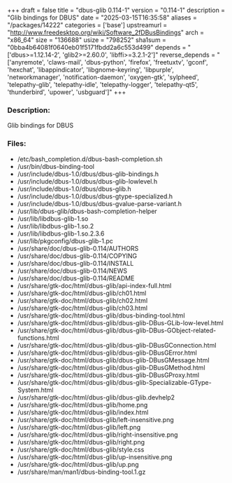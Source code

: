 +++
draft = false
title = "dbus-glib 0.114-1"
version = "0.114-1"
description = "Glib bindings for DBUS"
date = "2025-03-15T16:35:58"
aliases = "/packages/14222"
categories = ['base']
upstreamurl = "http://www.freedesktop.org/wiki/Software_2fDBusBindings"
arch = "x86_64"
size = "136688"
usize = "798252"
sha1sum = "0bba4b64081f0640eb01f5171fbdd2a6c553d499"
depends = "['dbus>=1.12.14-2', 'glib2>=2.60.0', 'libffi>=3.2.1-2']"
reverse_depends = "['anyremote', 'claws-mail', 'dbus-python', 'firefox', 'freetuxtv', 'gconf', 'hexchat', 'libappindicator', 'libgnome-keyring', 'libpurple', 'networkmanager', 'notification-daemon', 'oxygen-gtk', 'sylpheed', 'telepathy-glib', 'telepathy-idle', 'telepathy-logger', 'telepathy-qt5', 'thunderbird', 'upower', 'usbguard']"
+++
### Description: 
Glib bindings for DBUS

### Files: 
* /etc/bash_completion.d/dbus-bash-completion.sh
* /usr/bin/dbus-binding-tool
* /usr/include/dbus-1.0/dbus/dbus-glib-bindings.h
* /usr/include/dbus-1.0/dbus/dbus-glib-lowlevel.h
* /usr/include/dbus-1.0/dbus/dbus-glib.h
* /usr/include/dbus-1.0/dbus/dbus-gtype-specialized.h
* /usr/include/dbus-1.0/dbus/dbus-gvalue-parse-variant.h
* /usr/lib/dbus-glib/dbus-bash-completion-helper
* /usr/lib/libdbus-glib-1.so
* /usr/lib/libdbus-glib-1.so.2
* /usr/lib/libdbus-glib-1.so.2.3.6
* /usr/lib/pkgconfig/dbus-glib-1.pc
* /usr/share/doc/dbus-glib-0.114/AUTHORS
* /usr/share/doc/dbus-glib-0.114/COPYING
* /usr/share/doc/dbus-glib-0.114/INSTALL
* /usr/share/doc/dbus-glib-0.114/NEWS
* /usr/share/doc/dbus-glib-0.114/README
* /usr/share/gtk-doc/html/dbus-glib/api-index-full.html
* /usr/share/gtk-doc/html/dbus-glib/ch01.html
* /usr/share/gtk-doc/html/dbus-glib/ch02.html
* /usr/share/gtk-doc/html/dbus-glib/ch03.html
* /usr/share/gtk-doc/html/dbus-glib/dbus-binding-tool.html
* /usr/share/gtk-doc/html/dbus-glib/dbus-glib-DBus-GLib-low-level.html
* /usr/share/gtk-doc/html/dbus-glib/dbus-glib-DBus-GObject-related-functions.html
* /usr/share/gtk-doc/html/dbus-glib/dbus-glib-DBusGConnection.html
* /usr/share/gtk-doc/html/dbus-glib/dbus-glib-DBusGError.html
* /usr/share/gtk-doc/html/dbus-glib/dbus-glib-DBusGMessage.html
* /usr/share/gtk-doc/html/dbus-glib/dbus-glib-DBusGMethod.html
* /usr/share/gtk-doc/html/dbus-glib/dbus-glib-DBusGProxy.html
* /usr/share/gtk-doc/html/dbus-glib/dbus-glib-Specializable-GType-System.html
* /usr/share/gtk-doc/html/dbus-glib/dbus-glib.devhelp2
* /usr/share/gtk-doc/html/dbus-glib/home.png
* /usr/share/gtk-doc/html/dbus-glib/index.html
* /usr/share/gtk-doc/html/dbus-glib/left-insensitive.png
* /usr/share/gtk-doc/html/dbus-glib/left.png
* /usr/share/gtk-doc/html/dbus-glib/right-insensitive.png
* /usr/share/gtk-doc/html/dbus-glib/right.png
* /usr/share/gtk-doc/html/dbus-glib/style.css
* /usr/share/gtk-doc/html/dbus-glib/up-insensitive.png
* /usr/share/gtk-doc/html/dbus-glib/up.png
* /usr/share/man/man1/dbus-binding-tool.1.gz
